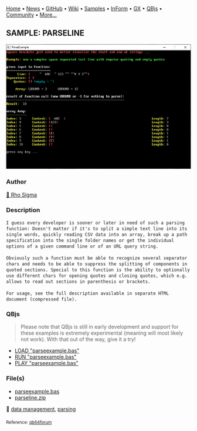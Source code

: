 [Home](https://qb64.com) • [News](../../news.md) • [GitHub](https://github.com/QB64Official/qb64) • [Wiki](https://github.com/QB64Official/qb64/wiki) • [Samples](../../samples.md) • [InForm](../../inform.md) • [GX](../../gx.md) • [QBjs](../../qbjs.md) • [Community](../../community.md) • [More...](../../more.md)

## SAMPLE: PARSELINE

![screenshot.png](img/screenshot.png)

### Author

[🐝 Rho Sigma](../rho-sigma.md) 

### Description

```text
I guess every developer is sooner or later in need of such a parsing function: Doesn't matter if it's to split a simple text line into its single words, quickly reading CSV data into an array, break up a path specification into the single folder names or get the individual options of a given command line or of an URL query string.

Obviously such a function must be able to recognize several separator chars and needs to be able to suppress the splitting of components in quoted sections. Special to this function is the ability to optionally use different chars for opening quotes and closing quotes, which e.g. allows to read out sections in parenthesis or brackets.

For usage, see the full description available in separate HTML document (compressed file).
```

### QBjs

> Please note that QBjs is still in early development and support for these examples is extremely experimental (meaning will most likely not work). With that out of the way, give it a try!

* [LOAD "parseexample.bas"](https://v6p9d9t4.ssl.hwcdn.net/html/6029471/index.html?src=https://qb64.com/samples/parseline/src/parseexample.bas)
* [RUN "parseexample.bas"](https://v6p9d9t4.ssl.hwcdn.net/html/6029471/index.html?mode=auto&src=https://qb64.com/samples/parseline/src/parseexample.bas)
* [PLAY "parseexample.bas"](https://v6p9d9t4.ssl.hwcdn.net/html/6029471/index.html?mode=play&src=https://qb64.com/samples/parseline/src/parseexample.bas)

### File(s)

* [parseexample.bas](src/parseexample.bas)
* [parseline.zip](src/parseline.zip)

🔗 [data management](../data-management.md), [parsing](../parsing.md)


<sub>Reference: [qb64forum](https://qb64forum.alephc.xyz/index.php?topic=4188.0) </sub>
